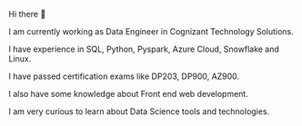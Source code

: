  Hi there 👋

I am currently working as Data Engineer in Cognizant Technology Solutions.

I have experience in SQL, Python, Pyspark, Azure Cloud, Snowflake and Linux.

I have passed certification exams like DP203, DP900, AZ900.

I also have some knowledge about Front end web development.

I am very curious to learn about Data Science tools and technologies.
